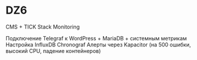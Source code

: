 # DZ6

CMS + TICK Stack Monitoring

Подключение Telegraf к WordPress + MariaDB + системным метрикам
Настройка InfluxDB Chronograf
Алерты через Kapacitor (на 500 ошибки, высокий CPU, падение контейнеров)